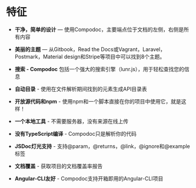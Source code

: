 # 特征

- **干净，简单的设计** — 使用Compodoc，主要端点位于文档的左侧，右侧是所有内容

- **美丽的主题** — 从Gitbook，Read the Docs或Vagrant，Laravel，Postmark，Material design和Stripe等项目中可以找到8个主题。

- **搜索 -  Compodoc** 包括一个强大的搜索引擎（lunr.js），用于轻松查找您的信息

- **自动目录** - 使用在文件解析期间找到的元素生成API目录表

- **开放源代码和npm** - 使用npm和一个脚本直接在你的项目中使用它，就是这样！

- **一个本地工具** - 不需要服务器，没有来源在线上传

- **没有TypeScript编译** - Compodoc只是解析你的代码

- **JSDoc灯光支持** - 支持@param，@returns，@link，@ignore和@example标签

- **文档覆盖** - 获取项目的文档覆盖率报告

- **Angular-CLI友好** - Compodoc支持开箱即用的Angular-CLI项目
